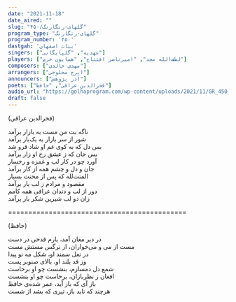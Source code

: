 ```yaml
---
date: "2021-11-18"
date_aired: ""
slug: "گلهای-رنگارنگ/۴۵۰"
program_type: "گلهای-رنگارنگ"
program_number: '۴۵۰'
dastgah: 'بیات اصفهان'
singers: ["عهدیه", "گلپایگانی"]
players: ["لطف‌الله مجد", "امیرناصر افتتاح", "همایون خرم"]
composers: ["مهدی خالدی"]
arrangers: ["ایرج محلوجی"]
announcers: ["آذر پژوهش"]
poets: ["فخرالدین عراقی", "حافظ"]
audio_url: "https://golhaprogram.com/wp-content/uploads/2021/11/GR_450_Ahdieh_Golpa.mp3"
draft: false
---
```


(فخرالدین عراقی)  

ناگه بت من مست به بازار برآمد  
شور از سر بازار به یک‌بار برآمد  
بس دل که به کوی غم او شاد فرو شد  
بس جان که ز عشق رخ او زار برآمد  
آورد چو در کار لب و غمزه و رخسار  
جان و دل و چشم همه از کار برآمد  
المنت‌لله که پس از محنت بسیار  
مقصود و مرادم ز لب یار برآمد  
دور از لب و دندان عراقی همه کامم  
زان دو لب شیرین شکر بار برآمد  

============================================  

(حافظ)  

در دیر مغان آمد، یارم قدحی در دست  
مست از می و می‌خواران، از نرگس مستش مست  
در نعل سمند او، شکل مه نو پیدا  
وز قد بلند او، بالای صنوبر پست  
شمع دل دمسازم، بنشست چو او برخاست  
افغان ز نظربازان، برخاست چو او بنشست  
باز آی که باز آید، عمر شده‌ی حافظ  
هرچند که ناید باز، تیری که بشد از شست  
